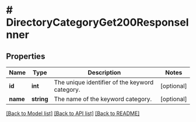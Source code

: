 # # DirectoryCategoryGet200ResponseInner

## Properties

Name | Type | Description | Notes
------------ | ------------- | ------------- | -------------
**id** | **int** | The unique identifier of the keyword category. | [optional]
**name** | **string** | The name of the keyword category. | [optional]

[[Back to Model list]](../../README.md#models) [[Back to API list]](../../README.md#endpoints) [[Back to README]](../../README.md)
